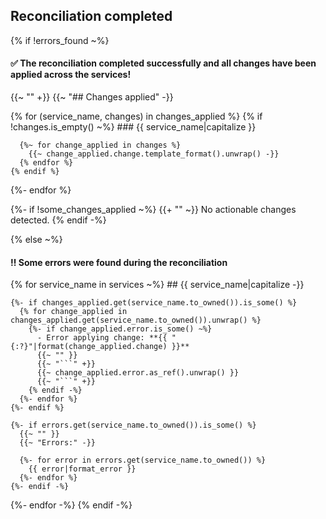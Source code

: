 ## Reconciliation completed
{% if !errors_found ~%}
  #### ✅ The reconciliation completed successfully and all changes have been applied across the services!
  {{~ "" +}}
  {{~ "## Changes applied" -}}

  {% for (service_name, changes) in changes_applied %}
    {% if !changes.is_empty() ~%}
      ### {{ service_name|capitalize }}

      {%~ for change_applied in changes %}
        {{~ change_applied.change.template_format().unwrap() -}}
      {% endfor %}
    {% endif %}
  {%- endfor %}

  {%- if !some_changes_applied ~%}
    {{+ "" ~}}
    No actionable changes detected.
  {% endif -%}

{% else ~%}
  #### ‼️ Some errors were found during the reconciliation
  {% for service_name in services ~%}
    ## {{ service_name|capitalize -}}

    {%- if changes_applied.get(service_name.to_owned()).is_some() %}
      {% for change_applied in changes_applied.get(service_name.to_owned()).unwrap() %}
        {%- if change_applied.error.is_some() ~%}
          - Error applying change: **{{ "{:?}"|format(change_applied.change) }}**
          {{~ "" }}
          {{~ "```" +}}
          {{~ change_applied.error.as_ref().unwrap() }}
          {{~ "```" +}}
        {% endif -%}
      {%- endfor %}
    {%- endif %}

    {%- if errors.get(service_name.to_owned()).is_some() %}
      {{~ "" }}
      {{~ "Errors:" -}}

      {%- for error in errors.get(service_name.to_owned()) %}
        {{ error|format_error }}
      {%- endfor %}
    {%- endif -%}
  {%- endfor -%}
{% endif -%}
